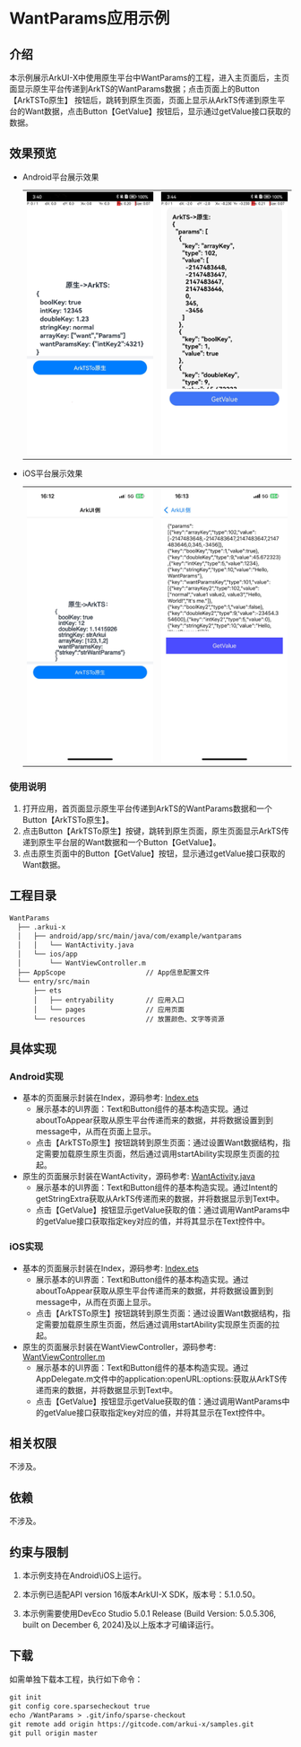# WantParams应用示例
## 介绍
本示例展示ArkUI-X中使用原生平台中WantParams的工程，进入主页面后，主页面显示原生平台传递到ArkTS的WantParams数据；点击页面上的Button【ArkTSTo原生】
按钮后，跳转到原生页面，页面上显示从ArkTS传递到原生平台的Want数据，点击Button【GetValue】按钮后，显示通过getValue接口获取的数据。

## 效果预览

* Android平台展示效果

  <table>
  <tr>
      <td>
          <center>
              <img src="./screenshots/devices/android_main.jpg">
          </center>
      </td>
      <td>
          <center>
              <img src="./screenshots/devices/android_want.jpg">
          </center>
      </td>
  </tr>
  </table> 

* iOS平台展示效果

  <table>
  <tr>
      <td>
          <center>
              <img src="./screenshots/devices/ios_main.png">
          </center>
      </td>
      <td>
          <center>
              <img src="./screenshots/devices/ios_state.png">
          </center>
      </td>
  </tr>
  </table>

### 使用说明

1. 打开应用，首页面显示原生平台传递到ArkTS的WantParams数据和一个Button【ArkTSTo原生】。
2. 点击Button【ArkTSTo原生】按键，跳转到原生页面，原生页面显示ArkTS传递到原生平台层的Want数据和一个Button【GetValue】。
3. 点击原生页面中的Button【GetValue】按钮，显示通过getValue接口获取的Want数据。

## 工程目录

```
WantParams
  ├── .arkui-x
  │   ├── android/app/src/main/java/com/example/wantparams
  │   │   └── WantActivity.java
  │   └── ios/app
  │       └── WantViewController.m
  ├── AppScope                    // App信息配置文件
  └── entry/src/main
      ├── ets
      │   ├── entryability        // 应用入口
      │   └── pages               // 应用页面
      └── resources               // 放置颜色、文字等资源
```

## 具体实现

### Android实现
+ 基本的页面展示封装在Index，源码参考: [Index.ets](entry/src/main/ets/pages/Index.ets)
    + 展示基本的UI界面：Text和Button组件的基本构造实现。通过aboutToAppear获取从原生平台传递而来的数据，并将数据设置到到message中，从而在页面上显示。
    + 点击【ArkTSTo原生】按钮跳转到原生页面：通过设置Want数据结构，指定需要加载原生原生页面，然后通过调用startAbility实现原生页面的拉起。
+ 原生的页面展示封装在WantActivity，源码参考: [WantActivity.java](.arkui-x/android/app/src/main/java/com/example/wantparams/WantActivity.java)
    + 展示基本的UI界面：Text和Button组件的基本构造实现。通过Intent的getStringExtra获取从ArkTS传递而来的数据，并将数据显示到Text中。
    + 点击【GetValue】按钮显示getValue获取的值：通过调用WantParams中的getValue接口获取指定key对应的值，并将其显示在Text控件中。

### iOS实现
+ 基本的页面展示封装在Index，源码参考: [Index.ets](entry/src/main/ets/pages/Index.ets)
  + 展示基本的UI界面：Text和Button组件的基本构造实现。通过aboutToAppear获取从原生平台传递而来的数据，并将数据设置到到message中，从而在页面上显示。
  + 点击【ArkTSTo原生】按钮跳转到原生页面：通过设置Want数据结构，指定需要加载原生原生页面，然后通过调用startAbility实现原生页面的拉起。
+ 原生的页面展示封装在WantViewController，源码参考: [WantViewController.m](.arkui-x/ios/app/WantViewController.m)
  + 展示基本的UI界面：Text和Button组件的基本构造实现。通过AppDelegate.m文件中的application:openURL:options:获取从ArkTS传递而来的数据，并将数据显示到Text中。
  + 点击【GetValue】按钮显示getValue获取的值：通过调用WantParams中的getValue接口获取指定key对应的值，并将其显示在Text控件中。


## 相关权限

不涉及。

## 依赖

不涉及。

## 约束与限制

1. 本示例支持在Android\iOS上运行。

2. 本示例已适配API version 16版本ArkUI-X SDK，版本号：5.1.0.50。

3. 本示例需要使用DevEco Studio 5.0.1 Release (Build Version: 5.0.5.306, built on December 6, 2024)及以上版本才可编译运行。

## 下载

如需单独下载本工程，执行如下命令：

```
git init
git config core.sparsecheckout true
echo /WantParams > .git/info/sparse-checkout
git remote add origin https://gitcode.com/arkui-x/samples.git
git pull origin master
```